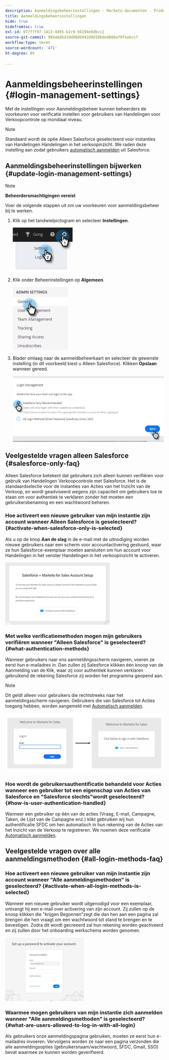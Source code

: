 ```yaml
---
description: Aanmeldingsbeheerinstellingen - Marketo-documenten - Productdocumentatie
title: Aanmeldingsbeheerinstellingen
hide: true
hidefromtoc: true
exl-id: 077f7f97-1413-4495-b2c9-94194e8dbcc2
source-git-commit: 984a6dbd19d88db942d9d10bde4880a79feabcc7
workflow-type: tm+mt
source-wordcount: '471'
ht-degree: 0%

---
```


# Aanmeldingsbeheerinstellingen {#login-management-settings}

Met de instellingen voor Aanmeldingsbeheer kunnen beheerders de voorkeuren voor verificatie instellen voor gebruikers van Handelingen voor Verkoopcontrole op mondiaal niveau.

>[!NOTE]
>
>Standaard wordt de optie Alleen Salesforce geselecteerd voor instanties van Handelingen Handelingen in het verkoopinzicht. We raden deze instelling aan zodat gebruikers [automatisch aanmelden](/help/marketo/product-docs/marketo-sales-insight/actions/admin/auto-login-from-salesforce.md) uit Salesforce.

## Aanmeldingsbeheerinstellingen bijwerken {#update-login-management-settings}

>[!NOTE]
>
>**Beheerdersmachtigingen vereist**

Voer de volgende stappen uit om uw voorkeuren voor aanmeldingsbeheer bij te werken.

1. Klik op het tandwielpictogram en selecteer **Instellingen**.

   ![](assets/login-management-settings-1.png)

1. Klik onder Beheerinstellingen op **Algemeen**.

   ![](assets/login-management-settings-2.png)

1. Blader omlaag naar de aanmeldbeheerkaart en selecteer de gewenste instelling (in dit voorbeeld kiest u Alleen Salesforce). Klikken **Opslaan** wanneer gereed.

   ![](assets/login-management-settings-3.png)

## Veelgestelde vragen alleen Salesforce {#salesforce-only-faq}

Alleen Salesforce betekent dat gebruikers zich alleen kunnen verifiëren voor gebruik van Handelingen Verkoopcontrole met Salesforce. Het is de standaardselectie voor de instanties van Acties van het Inzicht van de Verkoop, en wordt geadviseerd wegens zijn capaciteit om gebruikers toe te staan om voor authentiek te verklaren zonder het moeten een gebruikersbenaming en een wachtwoord beheren.

### Hoe activeert een nieuwe gebruiker van mijn instantie zijn account wanneer Alleen Salesforce is geselecteerd? {#activate-when-salesforce-only-is-selected}

Als u op de knop **Aan de slag** in de e-mail met de uitnodiging worden nieuwe gebruikers naar een scherm voor accountactivering gestuurd, waar ze hun Salesforce-exemplaar moeten aansluiten om hun account voor Handelingen in het venster Handelingen in het verkoopinzicht te activeren.

![](assets/login-management-settings-4.png)

### Met welke verificatiemethoden mogen mijn gebruikers verifiëren wanneer &quot;Alleen Salesforce&quot; is geselecteerd? {#what-authentication-methods}

Wanneer gebruikers naar ons aanmeldingsscherm navigeren, voeren ze eerst hun e-mailadres in. Dan zullen zij Salesforce klikken één knoop van de Aanmelding van de Klik, waar zij voor authentiek kunnen verklaren gebruikend de rekening Salesforce zij worden het programma geopend aan.

>[!NOTE]
>
>Dit geldt alleen voor gebruikers die rechtstreeks naar het aanmeldingsscherm navigeren. Gebruikers die van Salesforce tot Acties toegang hebben, worden aangemeld met [Automatisch aanmelden](/help/marketo/product-docs/marketo-sales-insight/actions/admin/auto-login-from-salesforce.md).

![](assets/login-management-settings-5.png)

### Hoe wordt de gebruikersauthentificatie behandeld voor Acties wanneer een gebruiker tot een eigenschap van Acties van Salesforce en &quot;Salesforce slechts&quot;wordt geselecteerd? {#how-is-user-authentication-handled}

Wanneer een gebruiker op één van de acties (Vraag, E-mail, Campagne, Taken, de Lijst van de Campagne enz.) klikt gebruiken wij hun authentificatie SFDC om hen automatisch in hun rekening van de Acties van het Inzicht van de Verkoop te registreren. We noemen deze verificatie [Automatisch aanmelden](/help/marketo/product-docs/marketo-sales-insight/actions/admin/auto-login-from-salesforce.md).

## Veelgestelde vragen over alle aanmeldingsmethoden {#all-login-methods-faq}

### Hoe activeert een nieuwe gebruiker van mijn instantie zijn account wanneer &quot;Alle aanmeldingsmethoden&quot; is geselecteerd? {#activate-when-all-login-methods-is-selected}

Wanneer een nieuwe gebruiker wordt uitgenodigd voor een exemplaar, ontvangt hij een e-mail over activering van zijn account. Zij zullen op de knoop klikken die &quot;krijgen Begonnen&quot;zegt die dan hen aan een pagina zal brengen die hen vraagt om een wachtwoord tot stand te brengen en te bevestigen. Zodra dit wordt gecreeerd zal hun rekening worden geactiveerd en zij zullen door het onboarding werkschema worden genomen.

![](assets/login-management-settings-6.png)

### Waarmee mogen gebruikers van mijn instantie zich aanmelden wanneer &quot;Alle aanmeldingsmethoden&quot; is geselecteerd? {#what-are-users-allowed-to-log-in-with-all-login}

Als gebruikers onze aanmeldingspagina gebruiken, moeten ze eerst hun e-mailadres invoeren. Vervolgens worden ze naar een pagina verzonden die alle aanmeldingsopties (gebruikersnaam/wachtwoord, SFDC, Gmail, SSO) bevat waarmee ze kunnen worden geverifieerd.
